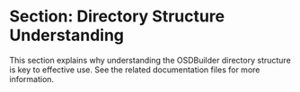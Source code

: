 # Section: Directory Structure Understanding

This section explains why understanding the OSDBuilder directory structure is key to effective use. See the related documentation files for more information.
